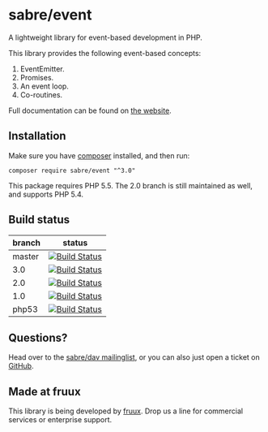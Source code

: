 sabre/event
===========

A lightweight library for event-based development in PHP.

This library provides the following event-based concepts:

1. EventEmitter.
2. Promises.
3. An event loop.
4. Co-routines.

Full documentation can be found on [the website][1].

Installation
------------

Make sure you have [composer][3] installed, and then run:

    composer require sabre/event "^3.0"

This package requires PHP 5.5. The 2.0 branch is still maintained as well, and
supports PHP 5.4.

Build status
------------

| branch | status |
| ------ | ------ |
| master | [![Build Status](https://travis-ci.org/sabre-io/event.svg?branch=master)](https://travis-ci.org/sabre-io/event) |
| 3.0    | [![Build Status](https://travis-ci.org/sabre-io/event.svg?branch=3.0)](https://travis-ci.org/sabre-io/event) |
| 2.0    | [![Build Status](https://travis-ci.org/sabre-io/event.svg?branch=2.0)](https://travis-ci.org/sabre-io/event) |
| 1.0    | [![Build Status](https://travis-ci.org/sabre-io/event.svg?branch=1.0)](https://travis-ci.org/sabre-io/event) |
| php53  | [![Build Status](https://travis-ci.org/sabre-io/event.svg?branch=php53)](https://travis-ci.org/sabre-io/event) |


Questions?
----------

Head over to the [sabre/dav mailinglist][4], or you can also just open a ticket
on [GitHub][5].

Made at fruux
-------------

This library is being developed by [fruux](https://fruux.com/). Drop us a line for commercial services or enterprise support.

[1]: http://sabre.io/event/
[3]: http://getcomposer.org/
[4]: http://groups.google.com/group/sabredav-discuss
[5]: https://github.com/fruux/sabre-event/issues/

